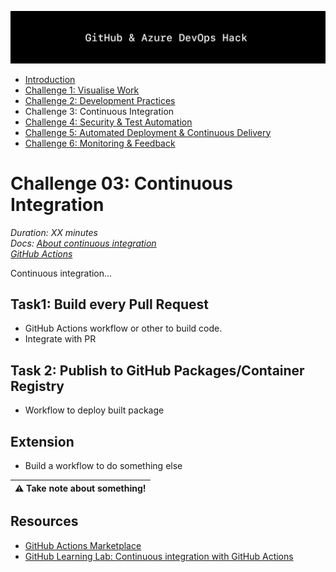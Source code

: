 ![Banner](../../resources/WelcomeBanner.png)

- [Introduction](/../..)
- [Challenge 1: Visualise Work](../../content/01_visualise_work)
- [Challenge 2: Development Practices](../../content/02_development_practices)
- Challenge 3: Continuous Integration
- [Challenge 4: Security & Test Automation](../../content/04_security_and_test_automation)
- [Challenge 5: Automated Deployment & Continuous Delivery](../../content/05_automated_deployment)
- [Challenge 6: Monitoring & Feedback](../../content/06_monitoring_and_feedback)

# Challenge 03: Continuous Integration  
_Duration: XX minutes_  
_Docs:_ 
_[About continuous integration](https://docs.github.com/en/free-pro-team@latest/actions/guides/about-continuous-integration)_  
_[GitHub Actions](https://docs.github.com/en/free-pro-team@latest/actions)_  

Continuous integration...

## Task1: Build every Pull Request

- GitHub Actions workflow or other to build code.
- Integrate with PR

## Task 2: Publish to GitHub Packages/Container Registry

- Workflow to deploy built package

## Extension 

- Build a workflow to do something else

| :warning: Take note about something! |
| --- |

## Resources

- [GitHub Actions Marketplace](https://github.com/marketplace?type=actions)
- [GitHub Learning Lab: Continuous integration with GitHub Actions](https://lab.github.com/githubtraining/github-actions:-continuous-integration)
